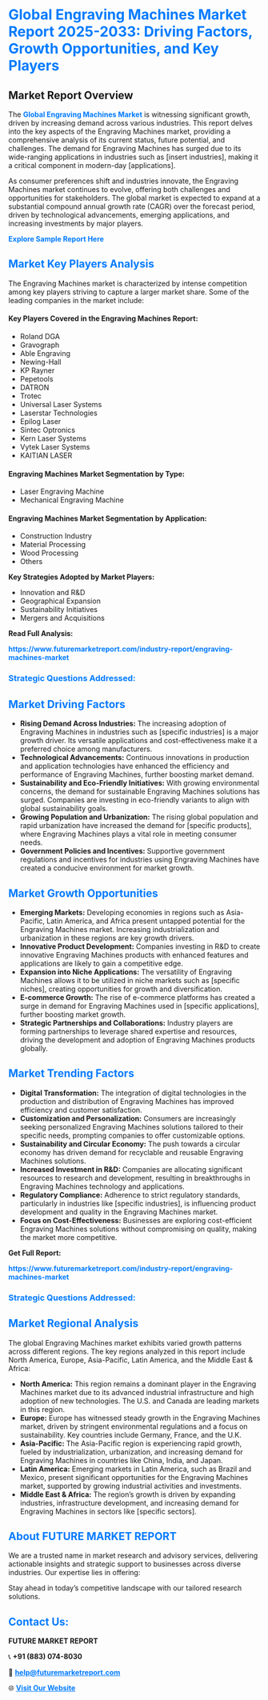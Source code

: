 <h1 style="color: #007BFF;">Global Engraving Machines Market Report 2025-2033: Driving Factors, Growth Opportunities, and Key Players</h1>

<section id="overview">
<h2>Market Report Overview</h2>
<p>The <a href="https://www.futuremarketreport.com/industry-report/engraving-machines-market" style="color: #007BFF; text-decoration: none;"><strong>Global Engraving Machines Market</strong></a> is witnessing significant growth, driven by increasing demand across various industries. This report delves into the key aspects of the Engraving Machines market, providing a comprehensive analysis of its current status, future potential, and challenges. The demand for Engraving Machines has surged due to its wide-ranging applications in industries such as [insert industries], making it a critical component in modern-day [applications].</p>
<p>As consumer preferences shift and industries innovate, the Engraving Machines market continues to evolve, offering both challenges and opportunities for stakeholders. The global market is expected to expand at a substantial compound annual growth rate (CAGR) over the forecast period, driven by technological advancements, emerging applications, and increasing investments by major players.</p>
</section>

<section id="overview">
<p><a href="https://www.futuremarketreport.com/request-sample/reportId=46425" style="color: #007BFF; text-decoration: none;"><strong>Explore Sample Report Here</strong></a></p>
</section>

<section id="key-players">
<h2 style="color: #007BFF;">Market Key Players Analysis</h2>
<p>The Engraving Machines market is characterized by intense competition among key players striving to capture a larger market share. Some of the leading companies in the market include:</p>
<h4>Key Players Covered in the Engraving Machines Report:</h4>
<ul><li>Roland DGA</li><li>Gravograph</li><li>Able Engraving</li><li>Newing-Hall</li><li>KP Rayner</li><li>Pepetools</li><li>DATRON</li><li>Trotec</li><li>Universal Laser Systems</li><li>Laserstar Technologies</li><li>Epilog Laser</li><li>Sintec Optronics</li><li>Kern Laser Systems</li><li>Vytek Laser Systems</li><li>KAITIAN LASER</li></ul>
<h4>Engraving Machines Market Segmentation by Type:</h4>
<ul><li>Laser Engraving Machine</li><li>Mechanical Engraving Machine</li></ul>

<h4>Engraving Machines Market Segmentation by Application:</h4>
<ul><li>Construction Industry</li><li>Material Processing</li><li>Wood Processing</li><li>Others</li></ul>
<p><strong>Key Strategies Adopted by Market Players:</strong></p>
<ul>
<li>Innovation and R&D</li>
<li>Geographical Expansion</li>
<li>Sustainability Initiatives</li>
<li>Mergers and Acquisitions</li>
</ul>
</section>

<section>
<p><strong>Read Full Analysis: </strong></p><a href="https://www.futuremarketreport.com/industry-report/engraving-machines-market" style="color: #007BFF; text-decoration: none;"><strong>https://www.futuremarketreport.com/industry-report/engraving-machines-market</strong></a>
<h3 style="color: #007BFF;">Strategic Questions Addressed:</h3>
</section>

<section id="driving-factors">
<h2 style="color: #007BFF;">Market Driving Factors</h2>
<ul>
<li><strong>Rising Demand Across Industries:</strong> The increasing adoption of Engraving Machines in industries such as [specific industries] is a major growth driver. Its versatile applications and cost-effectiveness make it a preferred choice among manufacturers.</li>
<li><strong>Technological Advancements:</strong> Continuous innovations in production and application technologies have enhanced the efficiency and performance of Engraving Machines, further boosting market demand.</li>
<li><strong>Sustainability and Eco-Friendly Initiatives:</strong> With growing environmental concerns, the demand for sustainable Engraving Machines solutions has surged. Companies are investing in eco-friendly variants to align with global sustainability goals.</li>
<li><strong>Growing Population and Urbanization:</strong> The rising global population and rapid urbanization have increased the demand for [specific products], where Engraving Machines plays a vital role in meeting consumer needs.</li>
<li><strong>Government Policies and Incentives:</strong> Supportive government regulations and incentives for industries using Engraving Machines have created a conducive environment for market growth.</li>
</ul>
</section>

<section id="growth-opportunities">
<h2 style="color: #007BFF;">Market Growth Opportunities</h2>
<ul>
<li><strong>Emerging Markets:</strong> Developing economies in regions such as Asia-Pacific, Latin America, and Africa present untapped potential for the Engraving Machines market. Increasing industrialization and urbanization in these regions are key growth drivers.</li>
<li><strong>Innovative Product Development:</strong> Companies investing in R&D to create innovative Engraving Machines products with enhanced features and applications are likely to gain a competitive edge.</li>
<li><strong>Expansion into Niche Applications:</strong> The versatility of Engraving Machines allows it to be utilized in niche markets such as [specific niches], creating opportunities for growth and diversification.</li>
<li><strong>E-commerce Growth:</strong> The rise of e-commerce platforms has created a surge in demand for Engraving Machines used in [specific applications], further boosting market growth.</li>
<li><strong>Strategic Partnerships and Collaborations:</strong> Industry players are forming partnerships to leverage shared expertise and resources, driving the development and adoption of Engraving Machines products globally.</li>
</ul>
</section>

<section id="trending-factors">
<h2 style="color: #007BFF;">Market Trending Factors</h2>
<ul>
<li><strong>Digital Transformation:</strong> The integration of digital technologies in the production and distribution of Engraving Machines has improved efficiency and customer satisfaction.</li>
<li><strong>Customization and Personalization:</strong> Consumers are increasingly seeking personalized Engraving Machines solutions tailored to their specific needs, prompting companies to offer customizable options.</li>
<li><strong>Sustainability and Circular Economy:</strong> The push towards a circular economy has driven demand for recyclable and reusable Engraving Machines solutions.</li>
<li><strong>Increased Investment in R&D:</strong> Companies are allocating significant resources to research and development, resulting in breakthroughs in Engraving Machines technology and applications.</li>
<li><strong>Regulatory Compliance:</strong> Adherence to strict regulatory standards, particularly in industries like [specific industries], is influencing product development and quality in the Engraving Machines market.</li>
<li><strong>Focus on Cost-Effectiveness:</strong> Businesses are exploring cost-efficient Engraving Machines solutions without compromising on quality, making the market more competitive.</li>
</ul>
</section>

<section>
<p><strong>Get Full Report: </strong></p><a href="https://www.futuremarketreport.com/industry-report/engraving-machines-market" style="color: #007BFF; text-decoration: none;"><strong>https://www.futuremarketreport.com/industry-report/engraving-machines-market</strong></a>
<h3 style="color: #007BFF;">Strategic Questions Addressed:</h3>
</section>


<section id="regional-analysis">
<h2 style="color: #007BFF;">Market Regional Analysis</h2>
<p>The global Engraving Machines market exhibits varied growth patterns across different regions. The key regions analyzed in this report include North America, Europe, Asia-Pacific, Latin America, and the Middle East & Africa:</p>
<ul>
<li><strong>North America:</strong> This region remains a dominant player in the Engraving Machines market due to its advanced industrial infrastructure and high adoption of new technologies. The U.S. and Canada are leading markets in this region.</li>
<li><strong>Europe:</strong> Europe has witnessed steady growth in the Engraving Machines market, driven by stringent environmental regulations and a focus on sustainability. Key countries include Germany, France, and the U.K.</li>
<li><strong>Asia-Pacific:</strong> The Asia-Pacific region is experiencing rapid growth, fueled by industrialization, urbanization, and increasing demand for Engraving Machines in countries like China, India, and Japan.</li>
<li><strong>Latin America:</strong> Emerging markets in Latin America, such as Brazil and Mexico, present significant opportunities for the Engraving Machines market, supported by growing industrial activities and investments.</li>
<li><strong>Middle East & Africa:</strong> The region’s growth is driven by expanding industries, infrastructure development, and increasing demand for Engraving Machines in sectors like [specific sectors].</li>
</ul>
</section>

<footer>
<h2 style="color: #007BFF;">About FUTURE MARKET REPORT</h2>
<p>We are a trusted name in market research and advisory services, delivering actionable insights and strategic support to businesses across diverse industries. Our expertise lies in offering:</p>

<p>Stay ahead in today’s competitive landscape with our tailored research solutions.</p>

<h2 style="color: #007BFF;">Contact Us:</h2>
<p><strong>FUTURE MARKET REPORT</strong></p>
<p>📞 <strong>+91 (883) 074-8030</strong></p>
<p>📧 <strong><a href="mailto:help@futuremarketreport.com" style="color: #007BFF;">help@futuremarketreport.com</a></strong></p>
<p>🌐 <strong><a href="https://www.futuremarketreport.com/" style="color: #007BFF;">Visit Our Website</a></strong></p>
</footer>